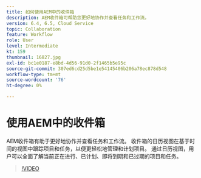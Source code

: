 ```yaml
---
title: 如何使用AEM中的收件箱
description: AEM收件箱可帮助您更好地协作并查看任务和工作流。
version: 6.4, 6.5, Cloud Service
topic: Collaboration
feature: Workflow
role: User
level: Intermediate
kt: 159
thumbnail: 16827.jpg
exl-id: bc1e0187-e8bd-4d56-91d0-2f1465b5e95c
source-git-commit: 307ed6cd25d5be1e54145406b206a78ec878d548
workflow-type: tm+mt
source-wordcount: '76'
ht-degree: 0%

---
```


# 使用AEM中的收件箱

AEM收件箱有助于更好地协作并查看任务和工作流。 收件箱的日历视图在基于时间的视图中跟踪项目和任务，以便更轻松地管理和计划项目。 通过日历视图，用户可以全面了解当前正在进行、已计划、即将到期和已过期的项目和任务。

>[!VIDEO](https://video.tv.adobe.com/v/16827/?quality=12&learn=on)
